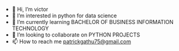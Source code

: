 - 👋 Hi, I’m victor
- 👀 I’m interested in  python for data science
- 🌱 I’m currently learning BACHELOR OF BUSINESS INFORMATION TECHNOLOGY
- 💞️ I’m looking to collaborate on PYTHON PROJECTS
- 📫 How to reach me patrickgathu75@gmail.com


<!---
9702g/9702g is a ✨ special ✨ repository because its `README.md` (this file) appears on your GitHub profile.
You can click the Preview link to take a look at your changes.
--->

